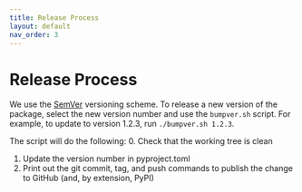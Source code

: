 ```yaml
---
title: Release Process
layout: default
nav_order: 3
---
```


# Release Process

We use the [SemVer](http://semver.org/) versioning scheme. To release a new version of the package, select the new version number and use the `bumpver.sh` script. For example, to update to version 1.2.3, run `./bumpver.sh 1.2.3`.

The script will do the following:
0. Check that the working tree is clean
1. Update the version number in pyproject.toml
3. Print out the git commit, tag, and push commands to publish the change to GitHub (and, by extension, PyPI)
